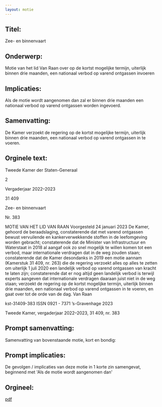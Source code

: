 ```yaml
---
layout: motie
---
```

## Titel:
Zee- en binnenvaart
## Onderwerp:
Motie van het lid Van Raan over op de kortst mogelijke termijn, uiterlijk binnen drie maanden, een nationaal verbod op varend ontgassen invoeren 
## Implicaties:

Als de motie wordt aangenomen dan zal er binnen drie maanden een nationaal verbod op varend ontgassen worden ingevoerd.
## Samenvatting:

De Kamer verzoekt de regering op de kortst mogelijke termijn, uiterlijk binnen drie maanden, een nationaal verbod op varend ontgassen in te voeren.
## Orginele text:


Tweede Kamer der Staten-Generaal

2

Vergaderjaar 2022–2023

31 409

Zee- en binnenvaart

Nr. 383

MOTIE VAN HET LID VAN RAAN
Voorgesteld 24 januari 2023
De Kamer,
gehoord de beraadslaging,
constaterende dat met varend ontgassen bewust vervuilende en kankerverwekkende stoffen in de leefomgeving worden gebracht;
constaterende dat de Minister van Infrastructuur en Waterstaat in 2018 al
aangaf ook zo snel mogelijk te willen komen tot een verbod, maar
internationale verdragen dat in de weg zouden staan;
constaterende dat de Kamer desondanks in 2019 een motie aannam
(Kamerstuk 31 409, nr. 263) die de regering verzoekt alles op alles te zetten
om uiterlijk 1 juli 2020 een landelijk verbod op varend ontgassen van
kracht te laten zijn;
constaterende dat er nog altijd geen landelijk verbod is terwijl experts
aangeven dat internationale verdragen daaraan juist niet in de weg staan;
verzoekt de regering op de kortst mogelijke termijn, uiterlijk binnen drie
maanden, een nationaal verbod op varend ontgassen in te voeren,
en gaat over tot de orde van de dag.
Van Raan

kst-31409-383
ISSN 0921 - 7371
’s-Gravenhage 2023

Tweede Kamer, vergaderjaar 2022–2023, 31 409, nr. 383


## Prompt samenvatting:
Samenvatting van bovenstaande motie, kort en bondig:


## Prompt implicaties:
De gevolgen / implicaties van deze motie in 1 korte zin samengevat, beginnend met 'Als de motie wordt aangenomen dan' 

## Orgineel:
[pdf](https://gegevensmagazijn.tweedekamer.nl/OData/v4/2.0/Document(997f267a-fc24-42bb-871e-f126bc6add20)/resource)
